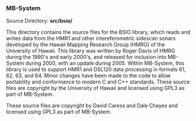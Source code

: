 ### MB-System

Source Directory: **src/bsio/**

This directory contains the source files for the BSIO library, which reads and writes data from the HMR1 and other intereferometric sidescan sonars developed by the Hawaii Mapping Research Group (HMRG) of the University of Hawaii. This library was written by Roger Davis of HMRG during the 1990's and early 2000's, and released for inclusion into MB-System during 2000, with an update during 2005. Within MB-System, this library is used to support HMR1 and DSL120 data processing in formats 61, 62, 63, and 64. Minor changes have been made to the code to allow portability and conformance to modern C and C++ standards. These source files are copyright by the University of Hawaii and licensed using GPL3 as part of MB-System.

These source files are copyright by David Caress and Dale Chayes and licensed using GPL3 as part of MB-System.